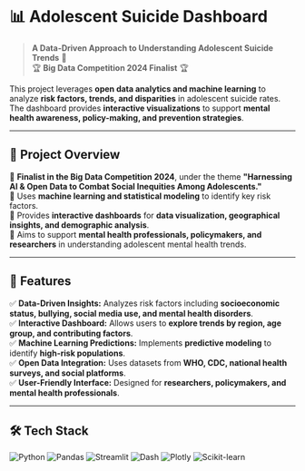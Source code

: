 # 📊 Adolescent Suicide Dashboard  

> **A Data-Driven Approach to Understanding Adolescent Suicide Trends** 🚀  
> 🏆 **Big Data Competition 2024 Finalist** 🏆  

This project leverages **open data analytics and machine learning** to analyze **risk factors, trends, and disparities** in adolescent suicide rates. The dashboard provides **interactive visualizations** to support **mental health awareness, policy-making, and prevention strategies**.

---

## 🌟 **Project Overview**  

🔹 **Finalist in the Big Data Competition 2024**, under the theme **"Harnessing AI & Open Data to Combat Social Inequities Among Adolescents."**  
🔹 Uses **machine learning and statistical modeling** to identify key risk factors.  
🔹 Provides **interactive dashboards** for **data visualization, geographical insights, and demographic analysis**.  
🔹 Aims to support **mental health professionals, policymakers, and researchers** in understanding adolescent mental health trends.  

---

## 🚀 **Features**  

✅ **Data-Driven Insights:** Analyzes risk factors including **socioeconomic status, bullying, social media use, and mental health disorders**.  
✅ **Interactive Dashboard:** Allows users to **explore trends by region, age group, and contributing factors**.  
✅ **Machine Learning Predictions:** Implements **predictive modeling** to identify **high-risk populations**.  
✅ **Open Data Integration:** Uses datasets from **WHO, CDC, national health surveys, and social platforms**.  
✅ **User-Friendly Interface:** Designed for **researchers, policymakers, and mental health professionals**.  

---

## 🛠 **Tech Stack**  

<p>
  <img alt="Python" src="https://img.shields.io/badge/-Python-3776AB?style=flat-square&logo=Python&logoColor=white" />
  <img alt="Pandas" src="https://img.shields.io/badge/-Pandas-150458?style=flat-square&logo=Pandas&logoColor=white" />
  <img alt="Streamlit" src="https://img.shields.io/badge/-Streamlit-FF4B4B?style=flat-square&logo=streamlit&logoColor=white" />
  <img alt="Dash" src="https://img.shields.io/badge/-Dash-008080?style=flat-square&logo=plotly&logoColor=white" />
  <img alt="Plotly" src="https://img.shields.io/badge/-Plotly-3F4F75?style=flat-square&logo=plotly&logoColor=white" />
  <img alt="Scikit-learn" src="https://img.shields.io/badge/-Scikit_Learn-F7931E?style=flat-square&logo=scikit-learn&logoColor=white" />
</p>


